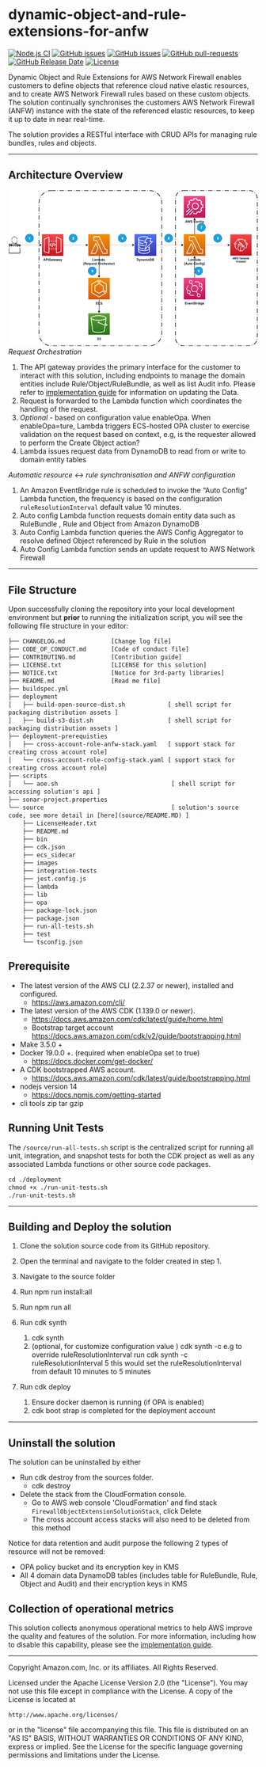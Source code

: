 # dynamic-object-and-rule-extensions-for-anfw
[![Node.js CI](https://github.com/aws-solutions/dynamic-object-and-rule-extensions-for-anfw/actions/workflows/node.js.yml/badge.svg)](https://github.com/aws-solutions/dynamic-object-and-rule-extensions-for-anfw/actions/workflows/node.js.yml)
[![GitHub issues](https://img.shields.io/github/issues/aws-solutions/dynamic-object-and-rule-extensions-for-anfw)](https://github.com/aws-solutions/dynamic-object-and-rule-extensions-for-anfw/issues)
[![GitHub issues](https://img.shields.io/github/issues/aws-solutions/dynamic-object-and-rule-extensions-for-anfw)](https://github.com/aws-solutions/dynamic-object-and-rule-extensions-for-anfw/issues)
[![GitHub pull-requests](https://img.shields.io/github/issues-pr/aws-solutions/dynamic-object-and-rule-extensions-for-anfw)](https://github.com/aws-solutions/dynamic-object-and-rule-extensions-for-anfw/pulls)
[![GitHub Release Date](https://img.shields.io/github/release-date/aws-solutions/dynamic-object-and-rule-extensions-for-anfw)](https://github.com/aws-solutions/dynamic-object-and-rule-extensions-for-anfw/releases)
[![License](https://img.shields.io/badge/License-Apache_2.0-blue.svg)](https://opensource.org/licenses/Apache-2.0)

Dynamic Object and Rule Extensions for AWS Network Firewall enables customers to define objects that reference cloud native elastic resources, and to create AWS Network Firewall rules based on these custom objects.  The solution continually synchronises the customers AWS Network Firewall (ANFW) instance with the state of the referenced elastic resources, to keep it up to date in near real-time.

The solution provides a RESTful interface with CRUD APIs for managing rule bundles, rules and objects. 


***

## Architecture Overview

![Screenshot](source/images/solution_architect_diagram.png)
*Request Orchestration*


1. The API gateway provides the primary interface for the  customer to interact with this solution, including endpoints to manage the domain entities include Rule/Object/RuleBundle, as well as list Audit info. Please refer to [implementation guide](https://docs.aws.amazon.com/solutions/latest/dynamic-object-and-rule-extensions-for-aws-network-firewall/welcome.html)  for information on updating the Data.
2. Request is forwarded to the Lambda function which coordinates the handling of the request.
3. *Optional* - based on configuration value enableOpa. When enableOpa=ture, Lambda triggers ECS-hosted OPA cluster to exercise validation on the request based on context, e.g, is the requester allowed to perform the Create Object action? 
4. Lambda issues request data from DynamoDB to read from or write to domain entity tables

*Automatic resource ↔ rule synchronisation and ANFW configuration* 


1. An Amazon EventBridge rule is scheduled to invoke the “Auto Config” Lambda function, the frequency is based on the configuration `ruleResolutionInterval` default value 10 minutes.
2. Auto config Lambda function requests domain entity data such as RuleBundle , Rule and Object from Amazon DynamoDB 
3. Auto Config Lambda function queries the AWS Config Aggregator to resolve defined Object referenced by Rule in the solution
4. Auto Config Lambda function sends an update request to AWS Network Firewall

***

## File Structure

Upon successfully cloning the repository into your local development environment but **prior** to running the initialization script, you will see the following file structure in your editor:

```
├── CHANGELOG.md             [Change log file]
├── CODE_OF_CONDUCT.md       [Code of conduct file] 
├── CONTRIBUTING.md          [Contribution guide] 
├── LICENSE.txt              [LICENSE for this solution] 
├── NOTICE.txt               [Notice for 3rd-party libraries]
├── README.md                [Read me file]
├── buildspec.yml           
├── deployment
│   ├── build-open-source-dist.sh            [ shell script for packaging distribution assets ]
│   ├── build-s3-dist.sh                     [ shell script for packaging distribution assets ]
├── deployment-prerequisties        
│   ├── cross-account-role-anfw-stack.yaml   [ support stack for creating cross account role]
│   └── cross-account-role-config-stack.yaml [ support stack for creating cross account role]
├── scripts
│   └── aoe.sh                                [ shell script for accessing solution's api ]
├── sonar-project.properties
└── source                                    [ solution's source code, see more detail in [here](source/README.MD) ]
    ├── LicenseHeader.txt                     
    ├── README.md
    ├── bin
    ├── cdk.json
    ├── ecs_sidecar
    ├── images
    ├── integration-tests
    ├── jest.config.js
    ├── lambda
    ├── lib
    ├── opa
    ├── package-lock.json
    ├── package.json
    ├── run-all-tests.sh
    ├── test
    └── tsconfig.json

```

## Prerequisite
* The latest version of the AWS CLI (2.2.37 or newer), installed and configured.
    * https://aws.amazon.com/cli/
* The latest version of the AWS CDK (1.139.0 or newer).
    * https://docs.aws.amazon.com/cdk/latest/guide/home.html
    * Bootstrap target account https://docs.aws.amazon.com/cdk/v2/guide/bootstrapping.html
* Make 3.5.0 +
* Docker 19.0.0 +.  (required when enableOpa set to true)
    * https://docs.docker.com/get-docker/
* A CDK bootstrapped AWS account.
    * https://docs.aws.amazon.com/cdk/latest/guide/bootstrapping.html
* nodejs version 14 
    * https://docs.npmjs.com/getting-started
* cli tools zip tar gzip    


## Running Unit Tests

The `/source/run-all-tests.sh` script is the centralized script for running all unit, integration, and snapshot tests for both the CDK project as well as any associated Lambda functions or other source code packages.

```
cd ./deployment
chmod +x ./run-unit-tests.sh
./run-unit-tests.sh
```

***

## Building and Deploy the solution
1. Clone the solution source code from its GitHub repository.
2. Open the terminal and navigate to the folder created in step 1.
3. Navigate to the source folder
5. Run npm run install:all
6. Run npm run all
7. Run cdk synth
    1. cdk synth
    2. (optional, for customize configuration value ) cdk synth -c <Configuration> <Value> 
        e.g to override ruleResolutionInterval  run  cdk synth -c ruleResolutionInterval 5 this would set the ruleResolutionInterval from default 10 minutes to 5 minutes

8. Run cdk deploy
    1. Ensure docker daemon is running (if OPA is enabled)
    2. cdk boot strap is completed for the deployment account

***

## Uninstall the solution

The solution can be uninstalled by either

* Run cdk destroy from the sources folder.
    * cdk destroy
* Delete the stack from the CloudFormation console.
    * Go to AWS web console 'CloudFormation' and find stack `FirewallObjectExtensionSolutionStack`, click Delete
    * The cross account access stacks will also need to be deleted from this method

Notice for data retention and audit purpose the following 2 types of resource will not be removed:

* OPA policy bucket and its encryption key in KMS
* All 4 domain data DynamoDB tables (includes table for RuleBundle, Rule, Object and Audit) and their encryption keys in KMS


## Collection of operational metrics
This solution collects anonymous operational metrics to help AWS improve the quality and features of the solution. For more information, including how to disable this capability, please see the [implementation guide](https://docs.aws.amazon.com/solutions/latest/dynamic-object-and-rule-extensions-for-aws-network-firewall/collection-of-operational-metrics.html).

***

Copyright Amazon.com, Inc. or its affiliates. All Rights Reserved.

Licensed under the Apache License Version 2.0 (the "License"). You may not use this file except in compliance with the License. A copy of the License is located at

    http://www.apache.org/licenses/

or in the "license" file accompanying this file. This file is distributed on an "AS IS" BASIS, WITHOUT WARRANTIES OR CONDITIONS OF ANY KIND, express or implied. See the License for the specific language governing permissions and limitations under the License.
